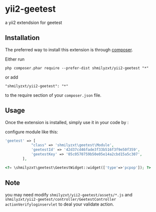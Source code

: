 yii2-geetest
============
a yii2 extendsion for geetest

Installation
------------

The preferred way to install this extension is through [composer](http://getcomposer.org/download/).

Either run

```
php composer.phar require --prefer-dist shmilyzxt/yii2-geetest "*"
```

or add

```
"shmilyzxt/yii2-geetest": "*"
```

to the require section of your `composer.json` file.


Usage
-----

Once the extension is installed, simply use it in your code by  :

configure module like this:

```php
'geetest' => [
            "class" => 'shmilyzxt\geetest\Module',
            'geetestId' => '42d37cd46fade3f33b516f3f9e50f359',
            'geetestKey' => '05c0570759b50e05e14a2cbd15a5c307',
        ],
```

```php
<?= \shmilyzxt\geetest\GeetestWidget::widget(['type'=>'pcpop']); ?>
```

Note
-----

you may need modify `shmilyzxt/yii2-geetest/assets/*.js` and `shmilyzxt/yii2-geetest/controller/GeetestController` `actionVerifyloginservlet` to deal your validate action.